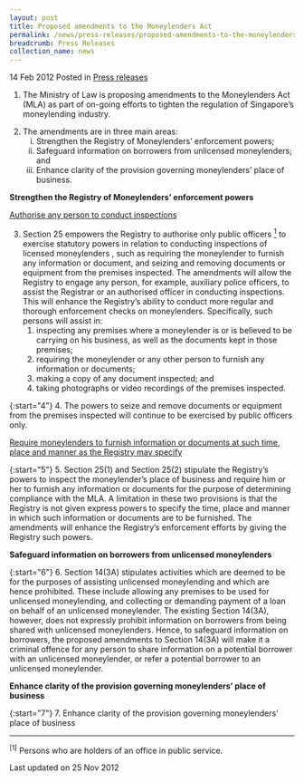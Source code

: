 ```yaml
---
layout: post
title: Proposed amendments to the Moneylenders Act
permalink: /news/press-releases/proposed-amendments-to-the-moneylenders-act
breadcrumb: Press Releases
collection_name: news
---
```


14 Feb 2012 Posted in [Press releases](/news/press-releases)

1. The Ministry of Law is proposing amendments to the Moneylenders Act (MLA) as part of on-going efforts to tighten the regulation of Singapore’s moneylending industry.

<ol start="2">
<li>The amendments are in three main areas:

<ol style="list-style-type: lower-roman;">

<li>Strengthen the Registry of Moneylenders’ enforcement powers;</li>

<li>Safeguard information on borrowers from unlicensed moneylenders; and</li>

<li>Enhance clarity of the provision governing moneylenders’ place of business.</li>



</ol>

</li>

</ol>

**Strengthen the Registry of Moneylenders’ enforcement powers**

<u>Authorise any person to conduct inspections</u>

<ol start="3">
<li>Section 25 empowers the Registry to authorise only public officers <a href="#fn1"><sup>1</sup></a> to exercise statutory powers in relation to conducting inspections of licensed moneylenders , such as requiring the moneylender to furnish any information or document, and seizing and removing documents or equipment from the premises inspected. The amendments will allow the Registry to engage any person, for example, auxiliary police officers, to assist the Registrar or an authorised officer in conducting inspections. This will enhance the Registry’s ability to conduct more regular and thorough enforcement checks on moneylenders. Specifically, such persons will assist in:

<ol>

<li>inspecting any premises where a moneylender is or is believed to be carrying on his business, as well as the documents kept in those premises;</li>

<li>requiring the moneylender or any other person to furnish any information or documents;</li>

<li>making a copy of any document inspected; and</li>

<li>taking photographs or video recordings of the premises inspected.</li>



</ol>


</li>

</ol>

{:start="4"}
4. The powers to seize and remove documents or equipment from the premises inspected will continue to be exercised by public officers only.

<u>Require moneylenders to furnish information or documents at such time, place and manner as the Registry may specify</u>

{:start="5"}
5. Section 25(1) and Section 25(2) stipulate the Registry’s powers to inspect the moneylender’s place of business and require him or her to furnish any information or documents for the purpose of determining compliance with the MLA. A limitation in these two provisions is that the Registry is not given express powers to specify the time, place and manner in which such information or documents are to be furnished. The amendments will enhance the Registry’s enforcement efforts by giving the Registry such powers.


**Safeguard information on borrowers from unlicensed moneylenders**

{:start="6"}
6. Section 14(3A) stipulates activities which are deemed to be for the purposes of assisting unlicensed moneylending and which are hence prohibited. These include allowing any premises to be used for unlicensed moneylending, and collecting or demanding payment of a loan on behalf of an unlicensed moneylender. The existing Section 14(3A), however, does not expressly prohibit information on borrowers from being shared with unlicensed moneylenders. Hence, to safeguard information on borrowers, the proposed amendments to Section 14(3A) will make it a criminal offence for any person to share information on a potential borrower with an unlicensed moneylender, or refer a potential borrower to an unlicensed moneylender.


**Enhance clarity of the provision governing moneylenders’ place of business**

{:start="7"}
7. Enhance clarity of the provision governing moneylenders’ place of business

---


<p id="fn1"><sup>[1]</sup> Persons who are holders of an office in public service.</p>

<p class="right-side-updated">Last updated on 25 Nov 2012</p>




